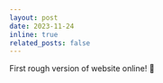 ```yaml
---
layout: post
date: 2023-11-24
inline: true
related_posts: false
---
```


First rough version of website online! :rocket:
